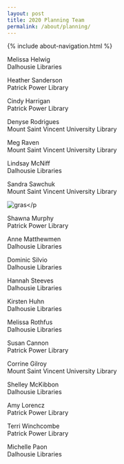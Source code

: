 ```yaml
---
layout: post
title: 2020 Planning Team
permalink: /about/planning/
---
```


{% include about-navigation.html %}

<p>Melissa Helwig<br /> 
Dalhousie Libraries</p>

<p>Heather Sanderson<br />
Patrick Power Library</p>

<p>Cindy Harrigan<br />
Patrick Power Library</p>

<p>Denyse Rodrigues<br />
Mount Saint Vincent University Library</p>

<p>Meg Raven<br />
Mount Saint Vincent University Library</p>

<p>Lindsay McNiff<br />
Dalhousie Libraries</p>

<p>Sandra Sawchuk<br />
Mount Saint Vincent University Library</p>

<img src="img/image.jpg" alt="gras" /></p
<p>Shawna Murphy<br />
Patrick Power Library</p>

<p>Anne Matthewmen<br />
Dalhousie Libraries</p>

<p>Dominic Silvio<br />
Dalhousie Libraries</p>

<p>Hannah Steeves<br />
Dalhousie Libraries</p>

<p>Kirsten Huhn<br />
Dalhousie Libraries</p>

<p>Melissa Rothfus<br />
Dalhousie Libraries</p>

<p>Susan Cannon<br />
Patrick Power Library</p>

<p>Corrine Gilroy<br />
Mount Saint Vincent University Library</p>

<p>Shelley McKibbon<br />
Dalhousie Libraries</p>

<p>Amy Lorencz<br />
Patrick Power Library</p>

<p>Terri Winchcombe<br />
Patrick Power Library</p>

<p>Michelle Paon<br />
Dalhousie Libraries</p>
